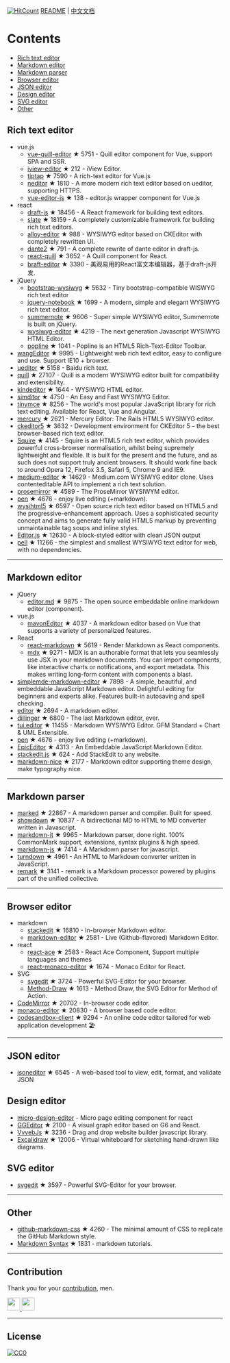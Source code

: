 
[![HitCount](http://hits.dwyl.com/xjh22222228/awesome-web-editor.svg)](http://hits.dwyl.com/xjh22222228/awesome-web-editor) [README](README.md) | [中文文档](README_zh-CN.md)


# Contents
- [Rich text editor](#Rich-text-editor)
- [Markdown editor](#Markdown-editor)
- [Markdown parser](#Markdown-parser)
- [Browser editor](#Browser-editor)
- [JSON editor](#JSON-editor)
- [Design editor](#Design-editor)
- [SVG editor](#SVG-editor)
- [Other](#Other)



## Rich text editor
- vue.js
  - [vue-quill-editor](https://github.com/surmon-china/vue-quill-editor) ★ 5751 - Quill editor component for Vue, support SPA and SSR.
  - [iview-editor](https://github.com/iview/iview-editor) ★ 212 - iView Editor.
  - [tiptap](https://github.com/heyscrumpy/tiptap) ★ 7590 - A rich-text editor for Vue.js
  - [neditor](https://github.com/notadd/neditor) ★ 1810 - A more modern rich text editor based on ueditor, supporting HTTPS.
  - [vue-editor-js](https://github.com/ChangJoo-Park/vue-editor-js) ★ 138 - editor.js wrapper component for Vue.js
- react
  - [draft-js](https://github.com/facebook/draft-js) ★ 18456 - A React framework for building text editors.
  - [slate](https://github.com/ianstormtaylor/slate) ★ 18159 - A completely customizable framework for building rich text editors.
  - [alloy-editor](https://github.com/liferay/alloy-editor/) ★ 988 - WYSIWYG editor based on CKEditor with completely rewritten UI.
  - [dante2](https://github.com/michelson/dante2) ★ 791 - A complete rewrite of dante editor in draft-js.
  - [react-quill](https://github.com/zenoamaro/react-quill) ★ 3652 - A Quill component for React.
  - [braft-editor](https://github.com/margox/braft-editor) ★ 3390 - 美观易用的React富文本编辑器，基于draft-js开发.
- jQuery
  - [bootstrap-wysiwyg](https://github.com/mindmup/bootstrap-wysiwyg/) ★ 5632 - Tiny bootstrap-compatible WISWYG rich text editor
  - [jquery-notebook](https://github.com/raphaelcruzeiro/jquery-notebook) ★ 1699 - A modern, simple and elegant WYSIWYG rich text editor.
  - [summernote](https://github.com/summernote/summernote) ★ 9606 - Super simple WYSIWYG editor, Summernote is built on jQuery.
  - [wysiwyg-editor](https://github.com/froala/wysiwyg-editor) ★ 4219 - The next generation Javascript WYSIWYG HTML Editor.
  - [popline](https://github.com/kenshin54/popline) ★ 1041 - Popline is an HTML5 Rich-Text-Editor Toolbar.
- [wangEditor](https://github.com/wangeditor-team/wangEditor) ★ 9995 - Lightweight web rich text editor, easy to configure and use. Support IE10 + browser.
- [ueditor](https://github.com/fex-team/ueditor) ★ 5158 - Baidu rich text.
- [quill](https://github.com/quilljs/quill) ★ 27107 - Quill is a modern WYSIWYG editor built for compatibility and extensibility.
- [kindeditor](https://github.com/kindsoft/kindeditor) ★ 1644 - WYSIWYG HTML editor.
- [simditor](https://github.com/mycolorway/simditor) ★ 4750 - An Easy and Fast WYSIWYG Editor.
- [tinymce](https://github.com/tinymce/tinymce) ★ 8256 - The world's most popular JavaScript library for rich text editing. Available for React, Vue and Angular.
- [mercury](https://github.com/jejacks0n/mercury) ★ 2621 - Mercury Editor: The Rails HTML5 WYSIWYG editor.
- [ckeditor5](https://github.com/ckeditor/ckeditor5) ★ 3632 - Development environment for CKEditor 5 – the best browser-based rich text editor.
- [Squire](https://github.com/neilj/Squire) ★ 4145 - Squire is an HTML5 rich text editor, which provides powerful cross-browser normalisation, whilst being supremely lightweight and flexible. It is built for the present and the future, and as such does not support truly ancient browsers. It should work fine back to around Opera 12, Firefox 3.5, Safari 5, Chrome 9 and IE9.
- [medium-editor](https://github.com/yabwe/medium-editor) ★ 14629 - Medium.com WYSIWYG editor clone. Uses contenteditable API to implement a rich text solution.
- [prosemirror](https://github.com/ProseMirror/prosemirror) ★ 4589 - The ProseMirror WYSIWYM editor.
- [pen](https://github.com/sofish/pen) ★ 4676 - enjoy live editing (+markdown).
- [wysihtml5](https://github.com/xing/wysihtml5) ★ 6597 - Open source rich text editor based on HTML5 and the progressive-enhancement approach. Uses a sophisticated security concept and aims to generate fully valid HTML5 markup by preventing unmaintainable tag soups and inline styles.
- [Editor.js](https://github.com/codex-team/editor.js) ★ 12630 - A block-styled editor with clean JSON output
- [pell](https://github.com/jaredreich/pell) ★ 11266 - the simplest and smallest WYSIWYG text editor for web, with no dependencies.



---


## Markdown editor
- jQuery
  - [editor.md](https://github.com/pandao/editor.md) ★ 9875 - The open source embeddable online markdown editor (component).
- vue.js
  - [mavonEditor](https://github.com/hinesboy/mavonEditor) ★ 4037 - A markdown editor based on Vue that supports a variety of personalized features.
- React
  - [react-markdown](https://github.com/rexxars/react-markdown) ★ 5619 - Render Markdown as React components.
  - [mdx](https://github.com/mdx-js/mdx) ★ 9271 - MDX is an authorable format that lets you seamlessly use JSX in your markdown documents. You can import components, like interactive charts or notifications, and export metadata. This makes writing long-form content with components a blast.
- [simplemde-markdown-editor](https://github.com/sparksuite/simplemde-markdown-editor) ★ 7898 -  A simple, beautiful, and embeddable JavaScript Markdown editor. Delightful editing for beginners and experts alike. Features built-in autosaving and spell checking.
- [editor](https://github.com/lepture/editor) ★ 2694 - A markdown editor.
- [dillinger](https://github.com/joemccann/dillinger) ★ 6800 - The last Markdown editor, ever.
- [tui.editor](https://github.com/nhnent/tui.editor) ★ 11455 - Markdown WYSIWYG Editor. GFM Standard + Chart & UML Extensible.
- [pen](https://github.com/sofish/pen) ★ 4676 - enjoy live editing (+markdown).
- [EpicEditor](https://github.com/OscarGodson/EpicEditor) ★ 4313 - An Embeddable JavaScript Markdown Editor.
- [stackedit.js](https://github.com/benweet/stackedit.js) ★ 624 - Add StackEdit to any website.
- [markdown-nice](https://github.com/mdnice/markdown-nice) ★ 2177 - Markdown editor supporting theme design, make typography nice.


---




## Markdown parser
- [marked](https://github.com/markedjs/marked) ★ 22867 - A markdown parser and compiler. Built for speed.
- [showdown](https://github.com/showdownjs/showdown) ★ 10837 - A bidirectional MD to HTML to MD converter written in Javascript.
- [markdown-it](https://github.com/markdown-it/markdown-it) ★ 9965 - Markdown parser, done right. 100% CommonMark support, extensions, syntax plugins & high speed.
- [markdown-js](https://github.com/evilstreak/markdown-js) ★ 7414 - A Markdown parser for javascript.
- [turndown](https://github.com/domchristie/turndown) ★ 4961 - An HTML to Markdown converter written in JavaScript.
- [remark](https://github.com/remarkjs/remark) ★ 3141 - remark is a Markdown processor powered by plugins part of the unified collective.



---



## Browser editor
- markdown
  - [stackedit](https://github.com/benweet/stackedit) ★ 16810 - In-browser Markdown editor.
  - [markdown-editor](https://github.com/jbt/markdown-editor) ★ 2581 - Live (Github-flavored) Markdown Editor.
- react
  - [react-ace](https://github.com/securingsincity/react-ace) ★ 2583 - React Ace Component, Support multiple languages and themes
  - [react-monaco-editor](https://github.com/react-monaco-editor/react-monaco-editor) ★ 1674 - Monaco Editor for React.
- SVG
  - [svgedit](https://github.com/SVG-Edit/svgedit) ★ 3724 - Powerful SVG-Editor for your browser.
  - [Method-Draw](https://github.com/methodofaction/Method-Draw) ★ 1613 - Method Draw, the SVG Editor for Method of Action.
- [CodeMirror](https://github.com/codemirror/CodeMirror) ★ 20702 - In-browser code editor.
- [monaco-editor](https://github.com/Microsoft/monaco-editor) ★ 20830 - A browser based code editor.
- [codesandbox-client](https://github.com/codesandbox/codesandbox-client) ★ 9294 - An online code editor tailored for web application development 🏖️


---


## JSON editor
- [jsoneditor](https://github.com/josdejong/jsoneditor) ★ 6545 - A web-based tool to view, edit, format, and validate JSON


## Design editor
- [micro-design-editor](https://github.com/xjh22222228/micro-design-editor) - Micro page editing component for react
- [GGEditor](https://github.com/alibaba/GGEditor) ★ 2100 - A visual graph editor based on G6 and React.
- [VvvebJs](https://github.com/givanz/VvvebJs) ★ 3236 - Drag and drop website builder javascript library.
- [Excalidraw](https://github.com/excalidraw/excalidraw) ★ 12006 - Virtual whiteboard for sketching hand-drawn like diagrams.



## SVG editor
- [svgedit](https://github.com/SVG-Edit/svgedit) ★ 3597 - Powerful SVG-Editor for your browser.



---

## Other
- [github-markdown-css](https://github.com/sindresorhus/github-markdown-css) ★ 4260 - The minimal amount of CSS to replicate the GitHub Markdown style.
- [Markdown Syntax](https://github.com/younghz/Markdown) ★ 1831 - markdown tutorials.



---


## Contribution
Thank you for your [contribution](https://github.com/xjh22222228/awesome-web-editor/issues), men.

<a href="https://github.com/1c7/">
  <img src="https://avatars1.githubusercontent.com/u/1804755?s=460&v=4" width="30px" height="30px" />
</a>
<a href="https://github.com/ChangJoo-Park/">
  <img src="https://avatars1.githubusercontent.com/u/1451365?s=460&v=4" width="30px" height="30px" />
</a>


---



## License
[![CC0](http://mirrors.creativecommons.org/presskit/buttons/88x31/svg/cc-zero.svg)](https://creativecommons.org/publicdomain/zero/1.0/)